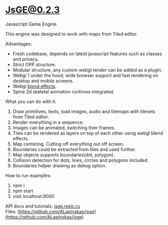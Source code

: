 # JsGE@0.2.3

Javascript Game Engine

This engine was designed to work with maps from Tiled editor.

Advantages:
* Fresh codebase, depends on latest javascript features such as classes and privacy. 
* Strict OPP structure.
* Modular structure, any custom webgl render can be added as a plugin.
* Webgl 1 under the hood, wide browser support and fast rendering on desktop and mobile screens.
* Webgl [blend effects](https://developer.mozilla.org/en-US/docs/Web/API/WebGLRenderingContext/blendFunc).
* Spine 2d skeletal animation runtimes integrated.

What you can do with it:
1. Draw primitives, texts, load images, audio and tilemaps with tilesets from Tiled editor.
2. Render everything in a sequence.
4. Images can be animated, switching their frames.
5. Tiles can be rendered as layers on top of each other using webgl blend effects.
6. Map centering. Cutting off everything out off screen.
7. Boundaries could be extracted from tiles and used further.
8. Map objects supports boundaries(dot, polygon).
9. Collision detection for dots, lines, circles and polygons included.
10. Boundaries helper drawing as debug option.

How to run examples:
1. npm i
2. npm start
3. visit localhost:9000

API docs and tutorials: [jsge.reslc.ru](https://jsge.reslc.ru) \
Files: [https://github.com/ALapinskas/jsge](https://github.com/ALapinskas/jsge)